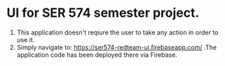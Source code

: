 # UI for SER 574 semester project. 

1. This application doesn't reqiure the user to take any action in order to use it.
2. Simply navigate to: https://ser574-redteam-ui.firebaseapp.com/ .The application code has been deployed there via Firebase.
